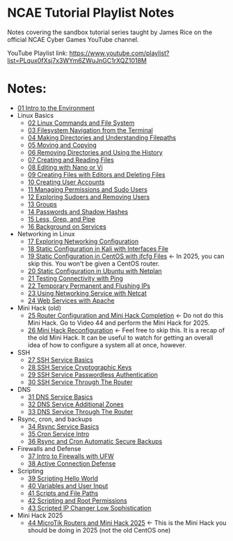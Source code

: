 # NCAE Tutorial Playlist Notes
Notes covering the sandbox tutorial series taught by James Rice on the official NCAE Cyber Games YouTube channel.

YouTube Playlist link: https://www.youtube.com/playlist?list=PLqux0fXsj7x3WYm6ZWuJnGC1rXQZ1018M

# Notes:
- [01 Intro to the Environment](01%20Intro%20to%20the%20Environment.md)
- Linux Basics
	- [02 Linux Commands and File System](02%20Linux%20Commands%20and%20File%20System.md)
	- [03 Filesystem Navigation from the Terminal](03%20Filesystem%20Navigation%20from%20the%20Terminal.md)
	- [04 Making Directories and Understanding Filepaths](04%20Making%20Directories%20and%20Understanding%20Filepaths.md)
	- [05 Moving and Copying](05%20Moving%20and%20Copying.md)
	- [06 Removing Directories and Using the History](06%20Removing%20Directories%20and%20Using%20the%20History.md)
	- [07 Creating and Reading Files](07%20Creating%20and%20Reading%20Files.md)
	- [08 Editing with Nano or Vi](08%20Editing%20with%20Nano%20or%20Vi.md)
	- [09 Creating Files with Editors and Deleting Files](09%20Creating%20Files%20with%20Editors%20and%20Deleting%20Files.md)
	- [10 Creating User Accounts](10%20Creating%20User%20Accounts.md)
	- [11 Managing Permissions and Sudo Users](11%20Managing%20Permissions%20and%20Sudo%20Users.md)
	- [12 Exploring Sudoers and Removing Users](12%20Exploring%20Sudoers%20and%20Removing%20Users.md)
	- [13 Groups](13%20Groups.md)
	- [14 Passwords and Shadow Hashes](14%20Passwords%20and%20Shadow%20Hashes.md)
	- [15 Less, Grep, and Pipe](15%20Less,%20Grep,%20and%20Pipe.md)
	- [16 Background on Services](16%20Background%20on%20Services.md)
- Networking in Linux
	- [17 Exploring Networking Configuration](17%20Exploring%20Networking%20Configuration.md)
	- [18 Static Configuration in Kali with Interfaces File](18%20Static%20Configuration%20in%20Kali%20with%20Interfaces%20File.md)
	- [19 Static Configuration in CentOS with ifcfg Files](19%20Static%20Configuration%20in%20CentOS%20with%20ifcfg%20Files.md) ← In 2025, you can skip this. You won't be given a CentOS router.
	- [20 Static Configuration in Ubuntu with Netplan](20%20Static%20Configuration%20in%20Ubuntu%20with%20Netplan.md)
	- [21 Testing Connectivity with Ping](21%20Testing%20Connectivity%20with%20Ping.md)
	- [22 Temporary Permanent and Flushing IPs](22%20Temporary%20Permanent%20and%20Flushing%20IPs.md)
	- [23 Using Networking Service with Netcat](23%20Using%20Networking%20Service%20with%20Netcat.md)
	- [24 Web Services with Apache](24%20Web%20Services%20with%20Apache.md)
- Mini Hack (old)
	- [25 Router Configuration and Mini Hack Completion](25%20Router%20Configuration%20and%20Mini%20Hack%20Completion.md) ← Do not do this Mini Hack. Go to Video 44 and perform the Mini Hack for 2025.
	- [26 Mini Hack Reconfiguration](26%20Mini%20Hack%20Reconfiguration.md) ← Feel free to skip this. It is a recap of the old Mini Hack. It can be useful to watch for getting an overall idea of how to configure a system all at once, however.
- SSH
	- [27 SSH Service Basics](27%20SSH%20Service%20Basics.md)
	- [28 SSH Service Cryptographic Keys](28%20SSH%20Service%20Cryptographic%20Keys.md)
	- [29 SSH Service Passwordless Authentication](29%20SSH%20Service%20Passwordless%20Authentication.md)
	- [30 SSH Service Through The Router](30%20SSH%20Service%20Through%20The%20Router.md)
- DNS
	- [31 DNS Service Basics](31%20DNS%20Service%20Basics.md)
	- [32 DNS Service Additional Zones](32%20DNS%20Service%20Additional%20Zones.md)
	- [33 DNS Service Through The Router](33%20DNS%20Service%20Through%20The%20Router.md)
- Rsync, cron, and backups
	- [34 Rsync Service Basics](34%20Rsync%20Service%20Basics.md)
	- [35 Cron Service Intro](35%20Cron%20Service%20Intro.md)
	- [36 Rsync and Cron Automatic Secure Backups](36%20Rsync%20and%20Cron%20Automatic%20Secure%20Backups.md)
- Firewalls and Defense
	- [37 Intro to Firewalls with UFW](37%20Intro%20to%20Firewalls%20with%20UFW.md)
	- [38 Active Connection Defense](38%20Active%20Connection%20Defense.md)
- Scripting
	- [39 Scripting Hello World](39%20Scripting%20Hello%20World.md)
	- [40 Variables and User Input](40%20Variables%20and%20User%20Input.md)
	- [41 Scripts and File Paths](41%20Scripts%20and%20File%20Paths.md)
	- [42 Scripting and Root Permissions](42%20Scripting%20and%20Root%20Permissions.md)
	- [43 Scripted IP Changer Low Sophistication](43%20Scripted%20IP%20Changer%20Low%20Sophistication.md)
- Mini Hack 2025
	- [44 MicroTik Routers and Mini Hack 2025](44%20MicroTik%20Routers%20and%20Mini%20Hack%202025.md) <- This is the Mini Hack you should be doing in 2025 (not the old CentOS one)
